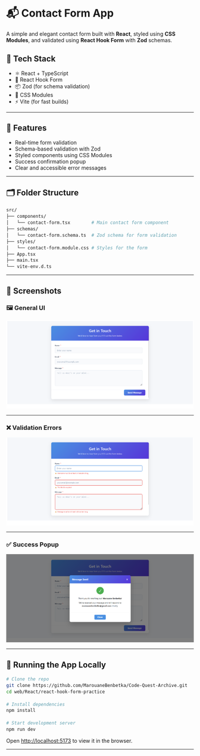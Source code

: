 # 📬 Contact Form App

A simple and elegant contact form built with **React**, styled using **CSS Modules**, and validated using **React Hook Form** with **Zod** schemas.

## 🧰 Tech Stack

-   ⚛️ React + TypeScript
-   🎣 React Hook Form
-   📦 Zod (for schema validation)
-   💅 CSS Modules
-   ⚡ Vite (for fast builds)

---

## 🚀 Features

-   Real-time form validation
-   Schema-based validation with Zod
-   Styled components using CSS Modules
-   Success confirmation popup
-   Clear and accessible error messages

---

## 🗂️ Folder Structure

```bash
src/
├── components/
│   └── contact-form.tsx        # Main contact form component
├── schemas/
│   └── contact-form.schema.ts  # Zod schema for form validation
├── styles/
│   └── contact-form.module.css # Styles for the form
├── App.tsx
├── main.tsx
└── vite-env.d.ts
```

---

## 📸 Screenshots

### 🖼️ General UI

![General UI](./github/screenshots/general-ui.png)

---

### ❌ Validation Errors

![Validation Errors](./github/screenshots/errors.png)

---

### ✅ Success Popup

![Success Popup](./github/screenshots/success-popup.png)

---

## 🧪 Running the App Locally

```bash
# Clone the repo
git clone https://github.com/MarouaneBenbetka/Code-Quest-Archive.git
cd web/React/react-hook-form-practice

# Install dependencies
npm install

# Start development server
npm run dev
```

Open [http://localhost:5173](http://localhost:5173) to view it in the browser.

---
